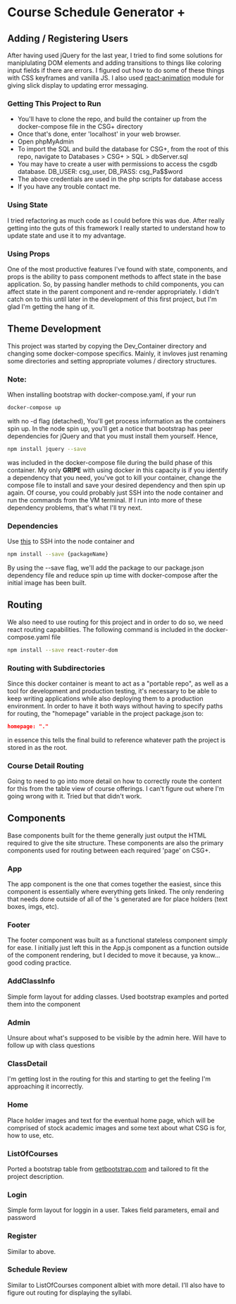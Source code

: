 # Course Schedule Generator +

## Adding / Registering Users
After having used jQuery for the last year, I tried to find some solutions for maniplulating DOM elements and adding transitions to things like coloring input fields if there are errors. I figured out how to do some of these things with CSS keyframes and vanilla JS. I also used [react-animation](https://nearform.github.io/react-animation/) module for giving slick display to updating error messaging.

### Getting This Project to Run

- You'll have to clone the repo, and build the container up from the docker-compose file in the CSG+ directory
- Once that's done, enter 'localhost' in your web browser.
- Open phpMyAdmin
- To import the SQL and build the database for CSG+, from the root of this repo, navigate to Databases > CSG+ > SQL > dbServer.sql
- You may have to create a user with permissions to access the csgdb database. DB_USER: csg_user, DB_PASS: csg_Pa$$word
- The above credentials are used in the php scripts for database access
- If you have any trouble contact me.

### Using State
I tried refactoring as much code as I could before this was due. After really getting into the guts of this framework I really started to understand how to update state and use it to my advantage. 

### Using Props
One of the most productive features I've found with state, components, and props is the ability to pass component methods to affect state in the base application. So, by passing handler methods to child components, you can affect state in the parent component and re-render appropriately. I didn't catch on to this until later in the development of this first project, but I'm glad I'm getting the hang of it.

## Theme Development
This project was started by copying the Dev_Container directory and changing some docker-compose specifics. Mainly, it invloves just renaming some directories and setting appropriate volumes / directory structures.

### Note:
When installing bootstrap with docker-compose.yaml, if your run 
```bash
docker-compose up
```
with no -d flag (detached), You'll get process information as the containers spin up. In the node spin up, you'll get a notice that bootstrap has peer dependencies for jQuery and that you must install them yourself. Hence, 
```bash
npm install jquery --save
```
was included in the docker-compose file during the build phase of this container. My only <strong>GRIPE</strong> with using docker in this capacity is if you identify a dependency that you need, you've got to kill your container, change the compose file to install and save your desired dependency and then spin up again. Of course, you could probably just SSH into the node container and run the commands from the VM terminal. If I run into more of these dependency problems, that's what I'll try next.

### Dependencies
Use [this](https://phase2.github.io/devtools/common-tasks/ssh-into-a-container/) to SSH into the node container and
```bash
npm install --save {packageName}
``` 
By using the --save flag, we'll add the package to our package.json dependency file and reduce spin up time with docker-compose after the initial image has been built.

## Routing
We also need to use routing for this project and in order to do so, we need react routing capabilities. The following command is included in the docker-compose.yaml file
```bash
npm install --save react-router-dom 
```

### Routing with Subdirectories
Since this docker container is meant to act as a "portable repo", as well as a tool for development and production testing, it's necessary to be able to keep writing applications while also deploying them to a production environment. In order to have it both ways without having to specify paths for routing, the "homepage" variable in the project package.json to:
```JSON
homepage: "."
```
in essence this tells the final build to reference whatever path the project is stored in as the root.

### Course Detail Routing
Going to need to go into more detail on how to correctly route the content for this from the table view of course offerings. I can't figure out where I'm going wrong with it. Tried <Redirect> but that didn't work.

## Components
Base components built for the theme generally just output the HTML required to give the site structure. These components are also the primary components used for routing between each required 'page' on CSG+.

### App
The app component is the one that comes together the easiest, since this component is essentially where everything gets linked. The only rendering that needs done outside of all of the <Route>'s generated are for place holders (text boxes, imgs, etc).

### Footer
The footer component was built as a functional stateless component simply for ease. I initially just left this in the App.js component as a function outside of the component rendering, but I decided to move it because, ya know... good coding practice.

### AddClassInfo
Simple form layout for adding classes. Used bootstrap examples and ported them into the component

### Admin
Unsure about what's supposed to be visible by the admin here. Will have to follow up with class questions

### ClassDetail
I'm getting lost in the routing for this and starting to get the feeling I'm approaching it incorrectly.

### Home
Place holder images and text for the eventual home page, which will be comprised of stock academic images and some text about what CSG is for, how to use, etc.

### ListOfCourses
Ported a bootstrap table from [getbootstrap.com](https://getbootstrap.com/docs/4.0/content/tables/) and tailored to fit the project description.

### Login
Simple form layout for loggin in a user. Takes field parameters, email and password

### Register
Similar to above.

### Schedule Review
Similar to ListOfCourses component albiet with more detail. I'll also have to figure out routing for displaying the syllabi.


